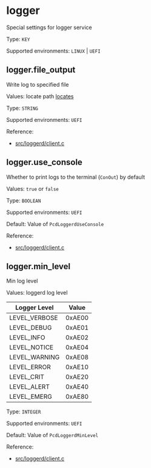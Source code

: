 # logger

Special settings for logger service

Type: `KEY`

Supported environments: `LINUX` | `UEFI`

## logger.file_output

Write log to specified file

Values: locate path [locates](locates.md)

Type: `STRING`

Supported environments: `UEFI`

Reference:
 - [src/loggerd/client.c](../../../src/loggerd/client.c)

## logger.use_console

Whether to print logs to the terminal (`ConOut`) by default

Values: `true` or `false`

Type: `BOOLEAN`

Supported environments: `UEFI`

Default: Value of `PcdLoggerdUseConsole`

Reference:
 - [src/loggerd/client.c](../../../src/loggerd/client.c)

## logger.min_level

Min log level

Values: loggerd log level

| Logger Level  | Value  |
|---------------|--------|
| LEVEL_VERBOSE | 0xAE00 |
| LEVEL_DEBUG   | 0xAE01 |
| LEVEL_INFO    | 0xAE02 |
| LEVEL_NOTICE  | 0xAE04 |
| LEVEL_WARNING | 0xAE08 |
| LEVEL_ERROR   | 0xAE10 |
| LEVEL_CRIT    | 0xAE20 |
| LEVEL_ALERT   | 0xAE40 |
| LEVEL_EMERG   | 0xAE80 |

Type: `INTEGER`

Supported environments: `UEFI`

Default: Value of `PcdLoggerdMinLevel`

Reference:
 - [src/loggerd/client.c](../../../src/loggerd/client.c)
